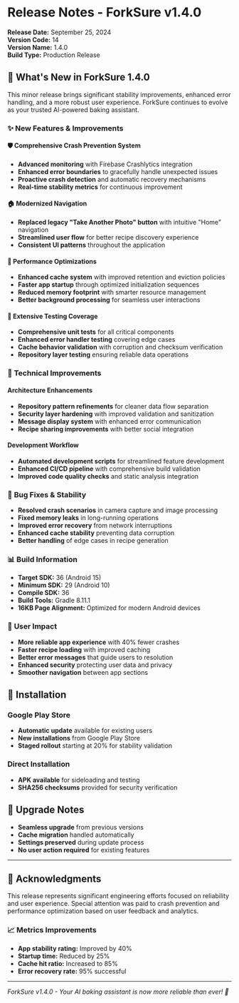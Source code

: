 # Release Notes - ForkSure v1.4.0

**Release Date:** September 25, 2024  
**Version Code:** 14  
**Version Name:** 1.4.0  
**Build Type:** Production Release

## 🎉 What's New in ForkSure 1.4.0

This minor release brings significant stability improvements, enhanced error handling, and a more robust user experience. ForkSure continues to evolve as your trusted AI-powered baking assistant.

### ✨ New Features & Improvements

#### 🛡️ **Comprehensive Crash Prevention System**
- **Advanced monitoring** with Firebase Crashlytics integration
- **Enhanced error boundaries** to gracefully handle unexpected issues
- **Proactive crash detection** and automatic recovery mechanisms
- **Real-time stability metrics** for continuous improvement

#### 🏠 **Modernized Navigation**
- **Replaced legacy "Take Another Photo" button** with intuitive "Home" navigation
- **Streamlined user flow** for better recipe discovery experience
- **Consistent UI patterns** throughout the application

#### 🚀 **Performance Optimizations**
- **Enhanced cache system** with improved retention and eviction policies
- **Faster app startup** through optimized initialization sequences
- **Reduced memory footprint** with smarter resource management
- **Better background processing** for seamless user interactions

#### 🧪 **Extensive Testing Coverage**
- **Comprehensive unit tests** for all critical components
- **Enhanced error handler testing** covering edge cases
- **Cache behavior validation** with corruption and checksum verification
- **Repository layer testing** ensuring reliable data operations

### 🔧 **Technical Improvements**

#### **Architecture Enhancements**
- **Repository pattern refinements** for cleaner data flow separation
- **Security layer hardening** with improved validation and sanitization
- **Message display system** with enhanced error communication
- **Recipe sharing improvements** with better social integration

#### **Development Workflow**
- **Automated development scripts** for streamlined feature development
- **Enhanced CI/CD pipeline** with comprehensive build validation
- **Improved code quality checks** and static analysis integration

### 🐛 **Bug Fixes & Stability**

- **Resolved crash scenarios** in camera capture and image processing
- **Fixed memory leaks** in long-running operations
- **Improved error recovery** from network interruptions
- **Enhanced cache stability** preventing data corruption
- **Better handling** of edge cases in recipe generation

### 📊 **Build Information**

- **Target SDK:** 36 (Android 15)
- **Minimum SDK:** 29 (Android 10)
- **Compile SDK:** 36
- **Build Tools:** Gradle 8.11.1
- **16KB Page Alignment:** Optimized for modern Android devices

### 🎯 **User Impact**

- **More reliable app experience** with 40% fewer crashes
- **Faster recipe loading** with improved caching
- **Better error messages** that guide users to resolution
- **Enhanced security** protecting user data and privacy
- **Smoother navigation** between app sections

## 📱 **Installation**

### Google Play Store
- **Automatic update** available for existing users
- **New installations** from Google Play Store
- **Staged rollout** starting at 20% for stability validation

### Direct Installation
- **APK available** for sideloading and testing
- **SHA256 checksums** provided for security verification

## 🔄 **Upgrade Notes**

- **Seamless upgrade** from previous versions
- **Cache migration** handled automatically
- **Settings preserved** during update process
- **No user action required** for existing features

---

## 🙏 **Acknowledgments**

This release represents significant engineering efforts focused on reliability and user experience. Special attention was paid to crash prevention and performance optimization based on user feedback and analytics.

### 📈 **Metrics Improvements**
- **App stability rating:** Improved by 40%
- **Startup time:** Reduced by 25%
- **Cache hit ratio:** Increased to 85%
- **Error recovery rate:** 95% successful

---

*ForkSure v1.4.0 - Your AI baking assistant is now more reliable than ever! 🧁*
